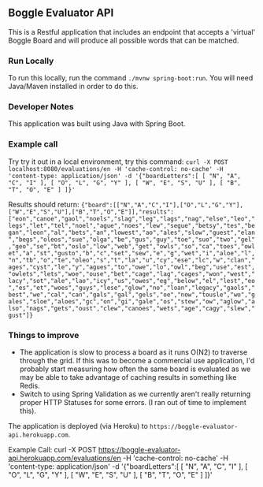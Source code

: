 ## Boggle Evaluator API

This is a Restful application that includes an endpoint that accepts a 'virtual' Boggle Board and will produce all possible words that can be matched.

### Run Locally
To run this locally, run the command `./mvnw spring-boot:run`.  You will need Java/Maven installed in order to do this.

### Developer Notes
This application was built using Java with Spring Boot.  

### Example call
Try try it out in a local environment, try this command:
`curl -X POST localhost:8080/evaluations/en -H 'cache-control: no-cache' -H 'content-type: application/json' -d '{"boardLetters":[ [ "N", "A", "C", "I" ], [ "O", "L", "G", "Y" ], [ "W", "E", "S", "U" ], [ "B", "T", "O", "E" ] ]}'`

Results should return: `{"board":[["N","A","C","I"],["O","L","G","Y"],["W","E","S","U"],["B","T","O","E"]],"results":["eon","canoe","gaol","noels","slag","leg","lags","nag","else","leo","legs","let","tel","noel","ague","noes","lew","segue","betsy","tes","began","leon","al","bets","an","lowest","ao","ales","slow","guest","elan","begs","oleos","sue","olga","be","gus","guy","toe","suo","two","gel","geo","se","bt","oslo","low","web","get","owls","so","ca","toes","owlet","a","st","gusto","b","c","set","sew","e","g","wet","i","aloe","l","n","tb","o","te","oleo","s","t","la","u","cy","ese","lc","w","clan","ages","cyst","le","y","agues","to","owe","lo","owl","beg","use","est","owlets","lets","woe","ouse","bet","cage","lag","cages","won","west","lacy","sot","ale","lao","icy","us","owes","eg","below","el","lest","eo","es","et","woes","guys","lese","glow","no","loan","legacy","gaols","best","we","cal","can","gals","gal","gels","oe","now","tousle","wo","gales","sloe","aloes","gc","on","gi","gale","os","stew","ow","aglow","also","nags","gets","oust","clew","canoes","wets","age","cagy","slew","gust"]}`

### Things to improve
* The application is slow to process a board as it runs O(N2) to traverse through the grid.  If this was to become a commercial use application, I'd probably start measuring how often the same board is evaluated as we may be able to take advantage of caching results in something like Redis.
* Switch to using Spring Validation as we currently aren't really returning proper HTTP Statuses for some errors.  (I ran out of time to implement this).

The application is deployed (via Heroku) to `https://boggle-evaluator-api.herokuapp.com`.

Example Call: curl -X POST https://boggle-evaluator-api.herokuapp.com/evaluations/en -H 'cache-control: no-cache' -H 'content-type: application/json' -d '{"boardLetters":[ [ "N", "A", "C", "I" ], [ "O", "L", "G", "Y" ], [ "W", "E", "S", "U" ], [ "B", "T", "O", "E" ] ]}'

